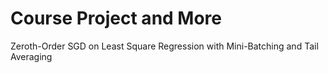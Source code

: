 # Course Project and More
 Zeroth-Order SGD on Least Square Regression with  Mini-Batching and Tail Averaging
